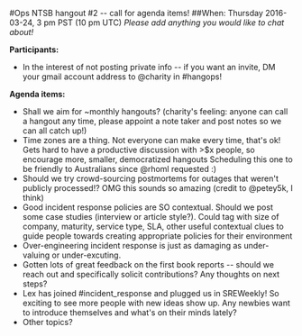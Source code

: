 #Ops NTSB hangout #2 -- call for agenda items!
##When: Thursday 2016-03-24, 3 pm PST (10 pm UTC)
_Please add anything you would like to chat about!_

__Participants:__

* In the interest of not posting private info -- if you want an invite, DM your gmail account address to @charity in #hangops!

__Agenda items:__

* Shall we aim for ~monthly hangouts?  (charity's feeling: anyone can call a hangout any time, please appoint a note taker and post notes so we can all catch up!)
* Time zones are a thing.  Not everyone can make every time, that's ok!  Gets hard to have a productive discussion with >$x people, so encourage more, smaller, democratized hangouts  Scheduling this one to be friendly to Australians since @rhoml requested :)
* Should we try crowd-sourcing postmortems for outages that weren't publicly processed!?  OMG this sounds so amazing (credit to @petey5k, I think)
* Good incident response policies are SO contextual.  Should we post some case studies (interview or article style?).  Could tag with size of company, maturity, service type, SLA, other useful contextual clues to guide people towards creating appropriate policies for their environment
* Over-engineering incident response is just as damaging as under-valuing or under-excuting.
* Gotten lots of great feedback on the first book reports -- should we reach out and specifically solicit contributions?  Any thoughts on next steps?
* Lex has joined #incident_response and plugged us in SREWeekly!  So exciting to see more people with new ideas show up.  Any newbies want to introduce themselves and what's on their minds lately?
* Other topics?
